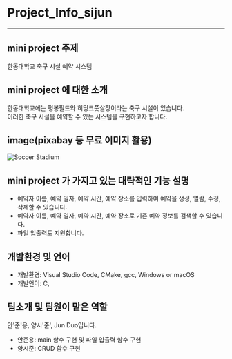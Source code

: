 # Project_Info_sijun
------------

## mini project 주제
한동대학교 축구 시설 예약 시스템

## mini project 에 대한 소개
한동대학교에는 평봉필드와 히딩크풋살장이라는 축구 시설이 있습니다.   
이러한 축구 시설을 예약할 수 있는 시스템을 구현하고자 합니다.

## image(pixabay 등 무료 이미지 활용)
![Soccer Stadium](https://cdn.pixabay.com/photo/2016/11/29/02/05/audience-1866738_1280.jpg)

## mini project 가 가지고 있는 대략적인 기능 설명
- 예약자 이름, 예약 일자, 예약 시간, 예약 장소를 입력하여 예약을 생성, 열람, 수정, 삭제할 수 있습니다.
- 예약자 이름, 예약 일자, 예약 시간, 예약 장소로 기존 예약 정보를 검색할 수 있습니다.
- 파일 입출력도 지원합니다.

## 개발환경 및 언어
- 개발환경: Visual Studio Code, CMake, gcc, Windows or macOS
- 개발언어: C, 

## 팀소개 및 팀원이 맡은 역할
안'준'용, 양시'준', Jun Duo입니다.
- 안준용: main 함수 구현 및 파일 입출력 함수 구현
- 양시준: CRUD 함수 구현
